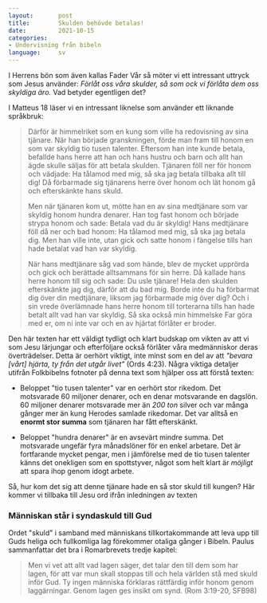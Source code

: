 ```yaml
---
layout:       post
title:        Skulden behövde betalas!
date:         2021-10-15
categories:
- Undervisning från bibeln
language:     sv
---
```

I Herrens bön som även kallas Fader Vår så möter vi ett intressant uttryck som Jesus använder: _Förlåt oss våra skulder, så som ock vi förlåta dem oss skyldiga äro._ Vad betyder egentligen det?

I Matteus 18 läser vi en intressant liknelse som använder ett liknande språkbruk:

> Därför är himmelriket som en kung som ville ha redovisning av sina tjänare. När han började granskningen, förde man fram till honom en som var skyldig tio tusen talenter. Eftersom han inte kunde betala, befallde hans herre att han och hans hustru och barn och allt han ägde skulle säljas för att betala skulden. Tjänaren föll ner för honom och vädjade: Ha tålamod med mig, så ska jag betala tillbaka allt till dig! Då förbarmade sig tjänarens herre över honom och lät honom gå och efterskänkte hans skuld.
>
> Men när tjänaren kom ut, mötte han en av sina medtjänare som var skyldig honom hundra denarer. Han tog fast honom och började strypa honom och sade: Betala vad du är skyldig! Hans medtjänare föll då ner och bad honom: Ha tålamod med mig, så ska jag betala dig. Men han ville inte, utan gick och satte honom i fängelse tills han hade betalat vad han var skyldig.
>
> När hans medtjänare såg vad som hände, blev de mycket upprörda och gick och berättade alltsammans för sin herre. Då kallade hans herre honom till sig och sade: Du usle tjänare! Hela den skulden efterskänkte jag dig, därför att du bad mig. Borde inte du ha förbarmat dig över din medtjänare, liksom jag förbarmade mig över dig? Och i sin vrede överlämnade hans herre honom till torterarna tills han hade betalt allt vad han var skyldig. Så ska också min himmelske Far göra med er, om ni inte var och en av hjärtat förlåter er broder.

Den här texten har ett väldigt tydligt och klart budskap om vikten av att vi som Jesu lärjungar och efterföljare också förlåter våra medmänniskor deras överträdelser. Detta är oerhört viktigt, inte minst som en del av att _"bevara [vårt] hjärta, ty från det utgår livet"_ (Ords 4:23). Några viktiga detaljer utifrån Folkbibelns fotnoter på denna text som hjälper oss att förstå texten:

* Beloppet "tio tusen talenter" var en oerhört stor rikedom. Det motsvarade 60 miljoner denarer, och en denar motsvarande en dagslön. 60 miljoner denarer motsvarade mer än _200 ton_ silver och var många gånger mer än kung Herodes samlade rikedomar. Det var alltså en **enormt stor summa** som tjänaren har fått efterskänkt.

* Beloppet "hundra denarer" är en avsevärt mindre summa. Det motsvarade ungefär fyra månadslöner för en enkel arbetare. Det är fortfarande mycket pengar, men i jämförelse med de tio tusen talenter känns det onekligen som en spottstyver, något som helt klart är _möjligt_ att spara ihop genom idogt arbete.

Så, hur kom det sig att denne tjänare hade en så stor skuld till kungen? Här kommer vi tillbaka till Jesu ord ifrån inledningen av texten

### Människan står i syndaskuld till Gud

Ordet "skuld" i samband med människans tillkortakommande att leva upp till Guds heliga och fullkomliga lag förekommer otaliga gånger i Bibeln. Paulus sammanfattar det bra i Romarbrevets tredje kapitel:

> Men vi vet att allt vad lagen säger, det talar den till dem som har lagen, för att var mun skall stoppas till och hela världen stå med skuld inför Gud.  Ty ingen människa förklaras rättfärdig inför honom genom laggärningar. Genom lagen ges insikt om synd. (Rom 3:19-20, SFB98)
